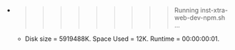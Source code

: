 * >>>>>>>>> Running inst-xtra-web-dev-npm.sh ...
  * Disk size = 5919488K. Space Used = 12K. Runtime = 00:00:00:01.
